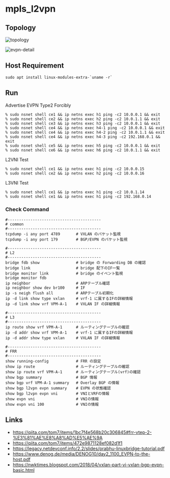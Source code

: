 # mpls_l2vpn

## Topology

![topology](topology.png)

![evpn-detail](evpn-detail.png)

## Host Requirement

```shell
sudo apt install linux-modules-extra-`uname -r` 
```

## Run

Advertise EVPN Type2 Forcibly

```shell
% sudo nsnet shell ce1 && ip netns exec h1 ping -c2 10.0.0.1 && exit
% sudo nsnet shell ce2 && ip netns exec h2 ping -c2 10.0.1.1 && exit
% sudo nsnet shell ce3 && ip netns exec h3 ping -c2 10.0.0.1 && exit
% sudo nsnet shell ce4 && ip netns exec h4-1 ping -c2 10.0.0.1 && exit
% sudo nsnet shell ce4 && ip netns exec h4-2 ping -c2 10.0.1.1 && exit
% sudo nsnet shell ce4 && ip netns exec h4-3 ping -c2 192.168.0.1 && exit
% sudo nsnet shell ce5 && ip netns exec h5 ping -c2 10.0.0.1 && exit
% sudo nsnet shell ce6 && ip netns exec h6 ping -c2 10.0.1.1 && exit
```

L2VNI Test

```shell
% sudo nsnet shell ce1 && ip netns exec h1 ping -c2 10.0.0.15
% sudo nsnet shell ce2 && ip netns exec h2 ping -c2 10.0.0.16
```

L3VNI Test

```shell
% sudo nsnet shell ce1 && ip netns exec h1 ping -c2 10.0.1.14
% sudo nsnet shell ce1 && ip netns exec h1 ping -c2 192.168.0.14
```

### Check Command

```shell
#-----------------------------------------
# common
#-----------------------------------------
tcpdump -i any port 4789       # VXLAN のパケット監視
tcpdump -i any port 179        # BGP/EVPN のパケット監視

#-----------------------------------------
# L2
#-----------------------------------------
bridge fdb show                # bridge の Forwarding DB の確認
bridge link                    # bridge 配下のIF一覧
bridge monitor link            # bridge のイベント監視
bridge monitor fdb
ip neighbor                    # ARPテーブル確認
ip neighbor show dev br100     # IF 
ip -s neigh flush all          # ARPテーブル初期化
ip -d link show type vxlan     # vrf-1 に属するIFの詳細情報
ip -d link show vrf VPM-A-1    # VXLAN IF の詳細情報

#-----------------------------------------
# L3
#-----------------------------------------
ip route show vrf VPM-A-1      # ルーティングテーブルの確認
ip -d addr show vrf VPM-A-1    # vrf-1 に属するIFの詳細情報
ip -d addr show type vxlan     # VXLAN IF の詳細情報

#-----------------------------------------
# FRR
#-----------------------------------------
show running-config            # FRR の設定
show ip route                  # ルーティングテーブルの確認
show ip route vrf VPM-A-1      # ルーティングテーブル(vrf)の確認
show bgp summary               # BGP 情報
show bgp vrf VPM-A-1 summary   # Overlay BGP の情報
show bgp l2vpn evpn summary    # EVPN の状態確認
show bgp l2vpn evpn vni        # VNIとVRFの情報
show evpn vni                  # VNIの情報
show evpn vni 100              # VNIの情報
```

## Links

* <https://qiita.com/tom7/items/1bc7f4e568b20c306845#frr-vtep-2-%E3%81%AE%E8%A8%AD%E5%AE%9A>
* <https://qiita.com/tom7/items/472e9871128ef082d1f1>
* <https://legacy.netdevconf.info/2.2/slides/prabhu-linuxbridge-tutorial.pdf>
* <https://www.denog.de/media/DENOG10/day2_1100_EVPN-to-the-host.pdf>
* <https://nwktimes.blogspot.com/2018/04/vxlan-part-vi-vxlan-bgp-evpn-basic.html>